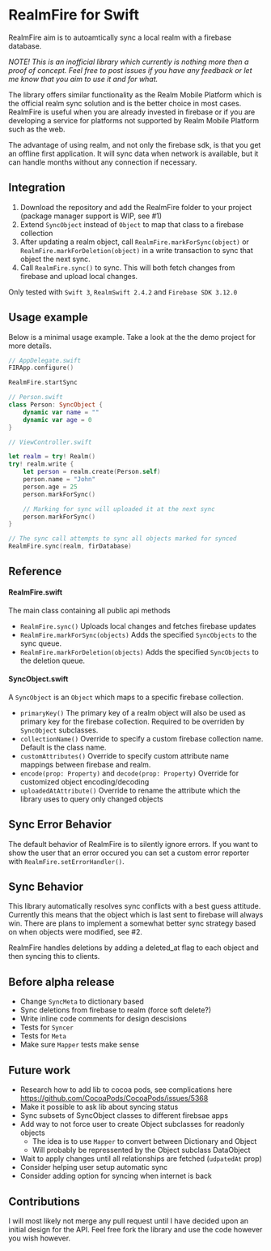 # RealmFire for Swift
RealmFire aim is to autoamtically sync a local realm with a firebase database.

*NOTE! This is an inofficial library which currently is nothing more then a proof of concept. Feel free to post issues if you have any feedback or let me know that you aim to use it and for what.*

The library offers similar functionality as the Realm Mobile Platform which is the official realm sync solution and is the better choice in most cases. RealmFire is useful when you are already invested in firebase or if you are developing a service for platforms not supported by Realm Mobile Platform such as the web.

The advantage of using realm, and not only the firebase sdk, is that you get an offline first application. It will sync data when network is available, but it can handle months without any connection if necessary.

## Integration
1. Download the repository and add the RealmFire folder to your project (package manager support is WIP, see #1)
2. Extend `SyncObject` instead of `Object` to map that class to a firebase collection
3. After updating a realm object, call `RealmFire.markForSync(object)` or `RealmFire.markForDeletion(object)` in a write transaction to sync that object the next sync.
4. Call `RealmFire.sync()` to sync. This will both fetch changes from firebase and upload local changes. 

Only tested with `Swift 3`, `RealmSwift 2.4.2` and `Firebase SDK 3.12.0`

## Usage example
Below is a minimal usage example. Take a look at the the demo project for more details.

```swift
// AppDelegate.swift
FIRApp.configure()

RealmFire.startSync

// Person.swift
class Person: SyncObject {
    dynamic var name = ""
    dynamic var age = 0
}

// ViewController.swift

let realm = try! Realm()
try! realm.write {
    let person = realm.create(Person.self)
    person.name = "John"
    person.age = 25
    person.markForSync()

    // Marking for sync will uploaded it at the next sync 
    person.markForSync()
}

// The sync call attempts to sync all objects marked for synced
RealmFire.sync(realm, firDatabase)

```

## Reference

#### RealmFire.swift
The main class containing all public api methods
- `RealmFire.sync()` Uploads local changes and fetches firebase updates
- `RealmFire.markForSync(objects)` Adds the specified `SyncObjects` to the sync queue.
- `RealmFire.markForDeletion(objects)` Adds the specified `SyncObjects` to the deletion queue.

#### SyncObject.swift
A `SyncObject` is an `Object` which maps to a specific firebase collection.
- `primaryKey()` The primary key of a realm object will also be used as primary key for the firebase collection. Required to be overriden by `SyncObject` subclasses.
- `collectionName()` Override to specify a custom firebase collection name. Default is the class name.
- `customAttributes()` Override to specify custom attribute name mappings between firebase and realm.
- `encode(prop: Property)` and `decode(prop: Property)` Override for customized object encoding/decoding
- `uploadedAtAttribute()` Override to rename the attribute which the library uses to query only changed objects

## Sync Error Behavior
The default behavior of RealmFire is to silently ignore errors. If you want to show the user that an error occured you can set a custom error reporter with `RealmFire.setErrorHandler()`. 

## Sync Behavior
This library automatically resolves sync conflicts with a best guess attitude. Currently this means that the object which is last sent to firebase will always win. There are plans to implement a somewhat better sync strategy based on when objects were modified, see #2.

RealmFire handles deletions by adding a deleted_at flag to each object and then syncing this to clients.

## Before alpha release
- Change `SyncMeta` to dictionary based
- Sync deletions from firebase to realm (force soft delete?)
- Write inline code comments for design descisions
- Tests for `Syncer`
- Tests for `Meta`
- Make sure `Mapper` tests make sense

## Future work
- Research how to add lib to cocoa pods, see complications here https://github.com/CocoaPods/CocoaPods/issues/5368
- Make it possible to ask lib about syncing status
- Sync subsets of SyncObject classes to different firebsae apps
- Add way to not force user to create Object subclasses for readonly objects
    - The idea is to use `Mapper` to convert between Dictionary and Object
    - Will probably be repressented by the Object subclass DataObject
- Wait to apply changes until all relationships are fetched (`udpatedAt` prop)
- Consider helping user setup automatic sync
- Consider adding option for syncing when internet is back

## Contributions
I will most likely not merge any pull request until I have decided upon an initial design for the API. Feel free fork the library and use the code however you wish however.
